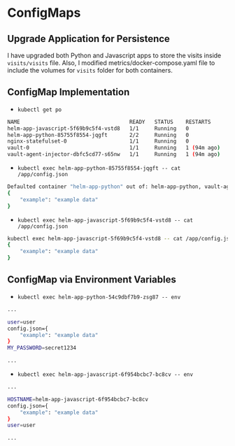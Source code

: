 # ConfigMaps

## Upgrade Application for Persistence

I have upgraded both Python and Javascript apps to store the visits inside `visits/visits` file.
Also, I modified metrics/docker-compose.yaml file to include the volumes for `visits` folder for both containers.

## ConfigMap Implementation

 - `kubectl get po`

```bash
NAME                                   READY   STATUS    RESTARTS      AGE
helm-app-javascript-5f69b9c5f4-vstd8   1/1     Running   0             50s
helm-app-python-85755f8554-jqgft       2/2     Running   0             19m
nginx-statefulset-0                    1/1     Running   0             19m
vault-0                                1/1     Running   1 (94m ago)   8d
vault-agent-injector-dbfc5cd77-s65nw   1/1     Running   1 (94m ago)   8d
```

 - `kubectl exec helm-app-python-85755f8554-jqgft -- cat /app/config.json`

```bash
Defaulted container "helm-app-python" out of: helm-app-python, vault-agent, vault-agent-init (init)
{
    "example": "example data"
}
```

 - `kubectl exec helm-app-javascript-5f69b9c5f4-vstd8 -- cat /app/config.json`

```bash
kubectl exec helm-app-javascript-5f69b9c5f4-vstd8 -- cat /app/config.json
{
    "example": "example data"
}
```

## ConfigMap via Environment Variables

 - `kubectl exec helm-app-python-54c9dbf7b9-zsg87 -- env`

```bash
...

user=user
config.json={
    "example": "example data"
}
MY_PASSWORD=secret1234

...
```

 - `kubectl exec helm-app-javascript-6f954bcbc7-bc8cv -- env`

```bash
...

HOSTNAME=helm-app-javascript-6f954bcbc7-bc8cv
config.json={
    "example": "example data"
}
user=user

...
```

